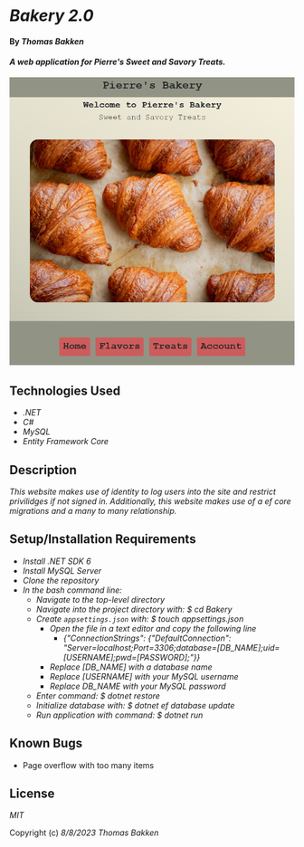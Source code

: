# _Bakery 2.0_

#### By _**Thomas Bakken**_

#### _A web application for Pierre's Sweet and Savory Treats._

![Website Layout Demonstration](Bakery/wwwroot/img/websiteDemo.png "Website Demonstration")

## Technologies Used

* _.NET_
* _C#_
* _MySQL_
* _Entity Framework Core_

## Description

_This website makes use of identity to log users into the site and restrict privilidges if not signed in. Additionally, this website makes use of a ef core migrations and a many to many relationship._

## Setup/Installation Requirements

* _Install .NET SDK 6_
* _Install MySQL Server_
* _Clone the repository_
* _In the bash command line:_
  * _Navigate to the top-level directory_
  * _Navigate into the project directory with: $ cd Bakery_
  * _Create `appsettings.json` with: $ touch appsettings.json_
    * _Open the file in a text editor and copy the following line_
      * _\{"ConnectionStrings": \{"DefaultConnection": "Server=localhost;Port=3306;database=\[DB_NAME\];uid=\[USERNAME\];pwd=\[PASSWORD\];"\}\}_
    * _Replace \[DB_NAME\] with a database name_
    * _Replace \[USERNAME\] with your MySQL username_
    * _Replace DB_NAME with your MySQL password_
  * _Enter command: $ dotnet restore_
  * _Initialize database with: $ dotnet ef database update_
  * _Run application with command: $ dotnet run_


## Known Bugs

* Page overflow with too many items

## License

_MIT_

Copyright (c) _8/8/2023_ _Thomas Bakken_
